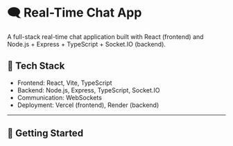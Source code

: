 # 🗨️ Real-Time Chat App

A full-stack real-time chat application built with React (frontend) and Node.js + Express + TypeScript + Socket.IO (backend).

## 🔧 Tech Stack

- Frontend: React, Vite, TypeScript
- Backend: Node.js, Express, TypeScript, Socket.IO
- Communication: WebSockets
- Deployment: Vercel (frontend), Render (backend)

---


## 🚀 Getting Started
